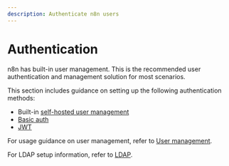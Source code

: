 ```yaml
---
description: Authenticate n8n users
---
```


# Authentication

n8n has built-in user management. This is the recommended user authentication and management solution for most scenarios.

This section includes guidance on setting up the following authentication methods:

* Built-in [self-hosted user management](/hosting/authentication/user-management-self-hosted/)
* [Basic auth](/hosting/authentication/basic-auth/)
* [JWT](/hosting/authentication/jwt/)

For usage guidance on user management, refer to [User management](/user-management/).

For LDAP setup information, refer to [LDAP](/user-management/ldap/).

